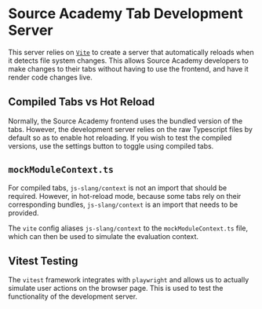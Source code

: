 # Source Academy Tab Development Server

This server relies on [`Vite`](https://vitejs.dev) to create a server that automatically reloads when it detects file system changes. This allows Source Academy developers to make changes to their tabs without having to use the frontend, and have it render code changes live.

## Compiled Tabs vs Hot Reload
Normally, the Source Academy frontend uses the bundled version of the tabs. However, the development server relies on the raw Typescript files by default so as to enable hot reloading. If you wish to test the compiled versions, use the settings button to toggle using compiled tabs.

## `mockModuleContext.ts`
For compiled tabs, `js-slang/context` is not an import that should be required. However, in hot-reload mode, because some tabs rely on their corresponding bundles, `js-slang/context` is an import that needs to be provided.

The `vite` config aliases `js-slang/context` to the `mockModuleContext.ts` file, which can then be used to simulate the evaluation context.

## Vitest Testing
The `vitest` framework integrates with `playwright` and allows us to actually simulate user actions on the browser page. This is used to test the functionality of the development server.
